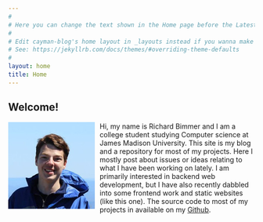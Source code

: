 ```yaml
---
#
# Here you can change the text shown in the Home page before the Latest Posts section.
#
# Edit cayman-blog's home layout in _layouts instead if you wanna make some changes
# See: https://jekyllrb.com/docs/themes/#overriding-theme-defaults
#
layout: home
title: Home
---
```


## Welcome!
<img style="float: left; padding-right: 10px;" src="/assets/profile.jpg"> Hi, my name is Richard Bimmer and I am a college student studying Computer science at James Madison University. This site is my blog and a repository for most of my projects. Here I mostly post about issues or ideas relating to what I have been working on lately. I am primarily interested in backend web development, but I have also recently dabbled into some frontend work and static websites (like this one). The source code to most of my projects in available on my [Github](https://www.github.comn/richardb122).
